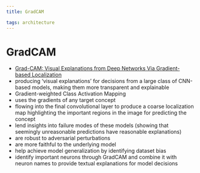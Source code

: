 ```yaml
---
title: GradCAM

tags: architecture 
---
```


# GradCAM
- [Grad-CAM: Visual Explanations from Deep Networks Via Gradient-based Localization](https://arxiv.org/abs/1610.02391)
- producing ‘visual explanations’ for decisions from a large class of CNN-based models, making them more transparent and explainable
- Gradient-weighted Class Activation Mapping
- uses the gradients of any target concept
- flowing into the final convolutional layer to produce a coarse localization map highlighting the important regions in the image for predicting the concept
- lend insights into failure modes of these models (showing that seemingly unreasonable predictions have reasonable explanations)
- are robust to adversarial perturbations
- are more faithful to the underlying model
- help achieve model generalization by identifying dataset bias
- identify important neurons through GradCAM and combine it with neuron names to provide textual explanations for model decisions




















